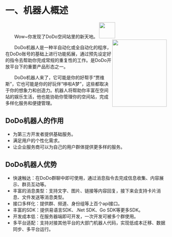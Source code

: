 # 一、机器人概述

&emsp;&emsp;Wow~你发现了DoDo空间站里的新天地。
<img src="https://img.imdodo.com/upload/cdn/1001AD84F00738E3526442F21183D74C_1642749767970.png" width="50" height="50" />
<img style="float:right" src="https://img.imdodo.com/upload/cdn/4F665797A56725EC584FFC312E6A751C_1642748845674.png" width="170" height="210" />

&emsp;&emsp;DoDo机器人是一种半自动化或全自动化的程序，在DoDo账号的基础上进行功能拓展，通过预先设定好的指令去帮助你完成常规的重复性的工作。是DoDo开放平台下的重要产品形态之一。

&emsp;&emsp;DoDo机器人来了，它可能是你的好帮手“贾维斯”，它也可能是你的好玩伴“哆啦A梦”，这些都取决于你的想象力和创造力。机器人将帮助你丰富在空间站的娱乐生活，他也能协助你管理你的空间站，完成多样化服务和便捷管理。


## DoDo机器人的作用
- 为第三方开发者提供基础服务。
- 满足用户的个性化需求。
- 让企业服务商可以为自己的用户群体提供更多样的服务。


## DoDo机器人优势
- 快速触达：在DoDo群聊中即可使用，通过消息指令去完成信息收集、内容展示、群员互动等。
- 丰富的消息类型：支持文字、图片、链接等内容回复，接下来会支持卡片消息、文件发送等消息类型。
- 接口多样化：提供群、频道、身份组等上百个api接口。
- 丰富的SDK：提供易语言SDK、.Net SDK、Go SDK等更多SDK。
- 开发成本低：在服务器端即可开发，一次开发可被多个群使用。
- 多平台适配：支持对接其他平台的大部门机器人代码，实现低成本迁移、数据同步、多平台运行。
